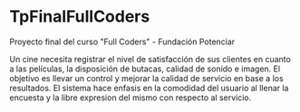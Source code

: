 # TpFinalFullCoders
Proyecto final del curso "Full Coders" - Fundación Potenciar

Un cine necesita registrar el nivel de satisfacción de sus clientes en cuanto a las películas, la disposición de butacas, 
calidad de sonido e imagen. El objetivo es llevar un control y mejorar la calidad de servicio en base a los resultados.
El sistema hace enfasis en la comodidad del usuario al llenar la encuesta y la libre expresion del mismo con respecto al servicio.
